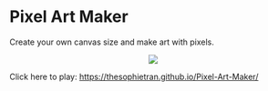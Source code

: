 # Pixel Art Maker
Create your own canvas size and make art with pixels.

<p align="center">
  <img src="https://github.com/loanttran/Udacity-Front-End-Nanodegree-Lab2-Pixel-Art-Maker/blob/master/images/Screen%20Shot%202018-07-06%20at%205.02.33%20PM.png"> 
</p>

Click here to play: https://thesophietran.github.io/Pixel-Art-Maker/
